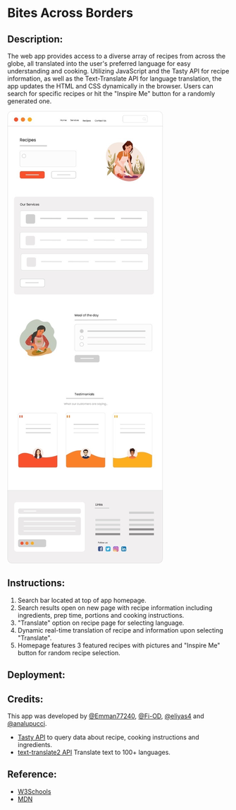 # Bites Across Borders

## Description:

The web app provides access to a diverse array of recipes from across the globe, all translated into the user's preferred language for easy understanding and cooking. Utilizing JavaScript and the Tasty API for recipe information, as well as the Text-Translate API for language translation, the app updates the HTML and CSS dynamically in the browser. Users can search for specific recipes or hit the "Inspire Me" button for a randomly generated one.


![Image](assets/images/PHOTO-2023-02-07-19-58-51.jpg)
<!-- TODO: Update with a screenshot of the finished application -->


## Instructions:

1. Search bar located at top of app homepage.
2. Search results open on new page with recipe information including ingredients, prep time, portions and cooking instructions.
3. "Translate" option on recipe page for selecting language.
4. Dynamic real-time translation of recipe and information upon selecting "Translate".
5. Homepage features 3 featured recipes with pictures and "Inspire Me" button for random recipe selection.


## Deployment:

<!-- TODO: Links for Github Page and URL -->


## Credits:

This app was developed by [@Emman77240](https://github.com/Emman77240), [@Fi-OD](https://github.com/Fi-OD), [@eliyas4](https://github.com/eliyas4) and [@analupucci](https://github.com/analupucci).

- [Tasty API](https://rapidapi.com/apidojo/api/tasty) to query data about recipe, cooking instructions and ingredients. 
- [text-translate2 API](https://rapidapi.com/dickyagustin/api/text-translator2)  Translate text to 100+ languages.


## Reference:

- [W3Schools](https://www.w3schools.com)
- [MDN](https://developer.mozilla.org/en-US/)
